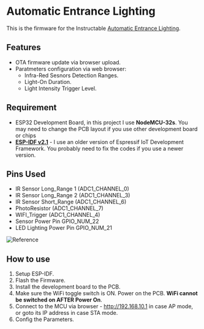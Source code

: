 # Automatic Entrance Lighting

This is the firmware for the Instructable [Automatic Entrance Lighting](https://www.instructables.com/member/CPTang/instructables/drafts/).  

## Features
- OTA firmware update via browser upload.
- Paratmeters configuration via web browser:
  * Infra-Red Sesnors Detection Ranges.
  * Light-On Duration.
  * Light Intensity Trigger Level.
   
## Requirement
 * ESP32 Development Board, in this project I use **NodeMCU-32s**. You may need to change the PCB layout if you use other development board or chips 
 * **[ESP-IDF v2.1](https://github.com/espressif/esp-idf/tree/release/v2.1)** - I use an older version of Espressif IoT Development Framework. You probably need to fix the codes if you use a newer version.   

## Pins Used 
 * IR Sensor Long_Range 1 	(ADC1_CHANNEL_0)
 * IR Sensor Long_Range 2 	(ADC1_CHANNEL_3)
 * IR Sensor Short_Range 	(ADC1_CHANNEL_6)
 * PhotoResistor 			(ADC1_CHANNEL_7)
 * WIFI_Trigger 			(ADC1_CHANNEL_4)
 * Sensor Power Pin 		GPIO_NUM_22
 * LED Lighting Power Pin	GPIO_NUM_21
 
 ![Reference](https://wiki.ai-thinker.com/_media/esp32/boards/nodemcu/nodemcu_32s_pin.png)
 
 ## How to use
  1. Setup ESP-IDF.
  2. Flash the Firmware.
  3. Install the development board to the PCB.
  4. Make sure the WiFi toggle switch is ON. Power on the PCB. **WiFi cannot be switched on AFTER Power On**.  
  5. Connect to the MCU via browser - http://192.168.10.1 in case AP mode, or goto its IP address in case STA mode.
  6. Config the Parameters.    
